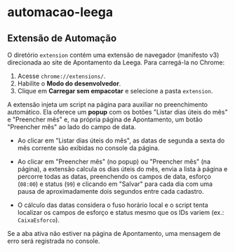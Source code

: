 # automacao-leega

## Extensão de Automação

O diretório `extension` contém uma extensão de navegador (manifesto v3) direcionada ao site de Apontamento da Leega. Para carregá-la no Chrome:

1. Acesse `chrome://extensions/`.
2. Habilite o **Modo do desenvolvedor**.
3. Clique em **Carregar sem empacotar** e selecione a pasta `extension`.

A extensão injeta um script na página para auxiliar no preenchimento automático. Ela oferece um **popup** com os botões "Listar dias úteis do mês" e "Preencher mês" e, na própria página de Apontamento, um botão "Preencher mês" ao lado do campo de data.

- Ao clicar em "Listar dias úteis do mês", as datas de segunda a sexta do mês corrente são exibidas no console da página.
- Ao clicar em "Preencher mês" (no popup) ou "Preencher mês" (na página), a extensão calcula os dias úteis do mês, envia a lista à página e percorre todas as datas, preenchendo os campos de data, esforço (`08:00`) e status (`99`) e clicando em "Salvar" para cada dia com uma pausa de aproximadamente dois segundos entre cada cadastro.

- O cálculo das datas considera o fuso horário local e o script tenta localizar os campos de esforço e status mesmo que os IDs variem (ex.: `CaixaEsforco`).

Se a aba ativa não estiver na página de Apontamento, uma mensagem de erro será registrada no console.
